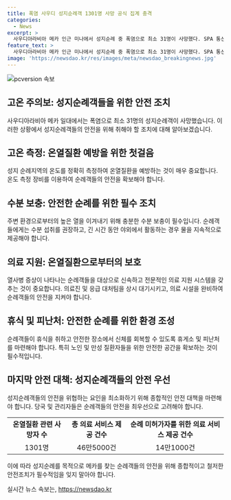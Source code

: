 ```yaml
---
title: 폭염 사우디 성지순례객 1301명 사망 공식 집계 충격
categories:
  - News
excerpt: >
  사우디아라비아 메카 인근 미나에서 성지순례 중 폭염으로 최소 31명이 사망했다. SPA 통신은 온열질환으로 인한 사망자가 1301명으로, 작년의 약 6배가 넘는 수치라고 보도했다. 많은 사망자가 신분증을 갖지 않아 신원 확인과 시신 처리에 어려움을 겪고, 노인과 만성 질환자가 다수였다고 전했다. 사우디 당국은 총 46만5000건의 의료 서비스 제공하며, 폭염으로 숨진 이들의 약 83%가 순례 허가를 받지 않은 사람들이었을 것으로 추정했다. 폭염으로 이슬람 성지 순례객 1000여명이 사망하면서 사우디 당국이 책임을 부인하고 있다.
feature_text: >
  사우디아라비아 메카 인근 미나에서 성지순례 중 폭염으로 최소 31명이 사망했다. SPA 통신은 온열질환으로 인한 사망자가 1301명으로, 작년의 약 6배가 넘는 수치라고 보도했다. 많은 사망자가 신분증을 갖지 않아 신원 확인과 시신 처리에 어려움을 겪고, 노인과 만성 질환자가 다수였다고 전했다. 사우디 당국은 총 46만5000건의 의료 서비스 제공하며, 폭염으로 숨진 이들의 약 83%가 순례 허가를 받지 않은 사람들이었을 것으로 추정했다. 폭염으로 이슬람 성지 순례객 1000여명이 사망하면서 사우디 당국이 책임을 부인하고 있다.
image: 'https://newsdao.kr/res/images/meta/newsdao_breakingnews.jpg'
---
```


<p><img src="https://newsdao.kr/res/images/meta/newsdao_breakingnews.jpg" alt="pcversion 속보" /></p>

<h2 data-ke-size="size26">고온 주의보: 성지순례객들을 위한 안전 조치</h2>

<p data-ke-size="size16">사우디아라비아 메카 일대에서는 폭염으로 최소 31명의 성지순례객이 사망했습니다. 이러한 상황에서 성지순례객들의 안전을 위해 취해야 할 조치에 대해 알아보겠습니다.</p>

<h2 data-ke-size="size24">고온 측정: 온열질환 예방을 위한 첫걸음</h2>

<p data-ke-size="size16">성지 순례지역의 온도를 정확히 측정하여 온열질환을 예방하는 것이 매우 중요합니다. 온도 측정 장비를 이용하여 순례객들의 안전을 확보해야 합니다.</p>

<h2 data-ke-size="size24">수분 보충: 안전한 순례를 위한 필수 조치</h2>

<p data-ke-size="size16">주변 환경으로부터의 높은 열을 이겨내기 위해 충분한 수분 보충이 필수입니다. 순례객들에게는 수분 섭취를 권장하고, 긴 시간 동안 야외에서 활동하는 경우 물을 지속적으로 제공해야 합니다.</p>

<h2 data-ke-size="size24">의료 지원: 온열질환으로부터의 보호</h2>

<p data-ke-size="size16">열사병 증상이 나타나는 순례객들을 대상으로 신속하고 전문적인 의료 지원 시스템을 갖추는 것이 중요합니다. 의료진 및 응급 대처팀을 상시 대기시키고, 의료 시설을 완비하여 순례객들의 안전을 지켜야 합니다.</p>

<h2 data-ke-size="size24">휴식 및 피난처: 안전한 순례를 위한 환경 조성</h2>

<p data-ke-size="size16">순례객들이 휴식을 취하고 안전한 장소에서 신체를 회복할 수 있도록 휴게소 및 피난처를 마련해야 합니다. 특히 노인 및 만성 질환자들을 위한 안전한 공간을 확보하는 것이 필수적입니다.</p>

<h2 data-ke-size="size24">마지막 안전 대책: 성지순례객들의 안전 우선</h2>

<p data-ke-size="size16">성지순례객들의 안전을 위협하는 요인을 최소화하기 위해 종합적인 안전 대책을 마련해야 합니다. 당국 및 관리자들은 순례객들의 안전을 최우선으로 고려해야 합니다.</p>

<table>
    <tr>
        <td style="text-align: center; height: 17px;"><b>온열질환 관련 사망자 수</b></td>
        <td style="text-align: center; height: 17px;"><b>총 의료 서비스 제공 건수</b></td>
        <td style="text-align: center; height: 17px;"><b>순례 미허가자를 위한 의료 서비스 제공 건수</b></td>
    </tr>
    <tr>
        <td style="text-align: center; height: 17px;">1301명</td>
        <td style="text-align: center; height: 17px;">46만5000건</td>
        <td style="text-align: center; height: 17px;">14만1000건</td>
    </tr>
</table>

<p data-ke-size="size16">이에 따라 성지순례를 목적으로 메카를 찾는 순례객들의 안전을 위해 종합적이고 철저한 안전조치가 필수적임을 잊지 말아야 합니다.</p>
실시간 뉴스 속보는, <a href="https://newsdao.kr" rel="dofollow">https://newsdao.kr</a>


